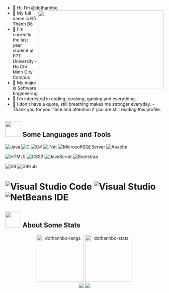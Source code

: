- 👋 Hi, I’m @dothanhbo <img src="https://media1.giphy.com/media/RbDKaczqWovIugyJmW/giphy.gif?cid=ecf05e47sfn8el68yb8i33v22yei9eubx76lkwzjh24ibqsg&rid=giphy.gif&ct=g" width="400px" height="250px" align="right"/>
- 🧑 My full name is Đỗ Thành Bộ
- 🏫 I'm currently the last year student at FPT University - Ho Chi Minh City Campus
- 📖 My major is Software Engineering
- 👀 I’m interested in coding, cooking, gaming and everything.
- 💞️ I don't have a quote, still breathing makes me stronger everyday.
-Thank you for your time and attention if you are still reading this profile.
## <img src="https://media2.giphy.com/media/QssGEmpkyEOhBCb7e1/giphy.gif?cid=ecf05e47a0n3gi1bfqntqmob8g9aid1oyj2wr3ds3mg700bl&rid=giphy.gif" width="50px" height="50px"> Some Languages and Tools
![Java](https://img.shields.io/badge/java-%23ED8B00.svg?style=for-the-badge&logo=java&logoColor=white) ![C](https://img.shields.io/badge/c-%2300599C.svg?style=for-the-badge&logo=c&logoColor=white) ![C#](https://img.shields.io/badge/c%23-%23239120.svg?style=for-the-badge&logo=c-sharp&logoColor=white) ![.Net](https://img.shields.io/badge/.NET-5C2D91?style=for-the-badge&logo=.net&logoColor=white) ![MicrosoftSQLServer](https://img.shields.io/badge/Microsoft%20SQL%20Sever-CC2927?style=for-the-badge&logo=microsoft%20sql%20server&logoColor=white) ![Apache](https://img.shields.io/badge/apache-%23D42029.svg?style=for-the-badge&logo=apache&logoColor=white)

![HTML5](https://img.shields.io/badge/html5-%23E34F26.svg?style=for-the-badge&logo=html5&logoColor=white) ![CSS3](https://img.shields.io/badge/css3-%231572B6.svg?style=for-the-badge&logo=css3&logoColor=white) ![JavaScript](https://img.shields.io/badge/javascript-%23323330.svg?style=for-the-badge&logo=javascript&logoColor=%23F7DF1E) ![Bootstrap](https://img.shields.io/badge/bootstrap-%23563D7C.svg?style=for-the-badge&logo=bootstrap&logoColor=white) 

![Git](https://img.shields.io/badge/git-%23F05033.svg?style=for-the-badge&logo=git&logoColor=white) ![GitHub](https://img.shields.io/badge/github-%23121011.svg?style=for-the-badge&logo=github&logoColor=white) 

![Visual Studio Code](https://img.shields.io/badge/Visual%20Studio%20Code-0078d7.svg?style=for-the-badge&logo=visual-studio-code&logoColor=white) ![Visual Studio](https://img.shields.io/badge/Visual%20Studio-5C2D91.svg?style=for-the-badge&logo=visual-studio&logoColor=white) ![NetBeans IDE](https://img.shields.io/badge/NetBeansIDE-1B6AC6.svg?style=for-the-badge&logo=apache-netbeans-ide&logoColor=white) 
=======
## <img src="https://media0.giphy.com/media/cNZqrH5IzOG0xrlWks/giphy.gif?cid=ecf05e47map255q427en9uprqc1sb0unjq5k4fnqg5pmhhs4&rid=giphy.gif&ct=s" width="50px" height="50px"> About Some Stats
<div align="center">
<img height="150em" src="https://github-readme-stats.vercel.app/api/top-langs/?username=dothanhbo&layout=compact&show_icon=true&theme=algolia" alt="dothanhbo-langs"/>
<img height="150em" src="https://github-readme-stats.vercel.app/api/?username=dothanhbo&layout=compact&show_icon=true&theme=algolia" alt="dothanhbo-stats"/>
</div>
<div align="center">
  <img src="http://github-readme-streak-stats.herokuapp.com?user=dothanhbo&theme=algolia&background=0d1117&hide_border=true" />
  <img src="https://activity-graph.herokuapp.com/graph?username=dothanhbo&theme=react-dark"/>
  <!-- <img src="https://peaceful-beyond-61134.herokuapp.com/graph?username=dothanhbo&theme=react-dark"/> -->
</div>
